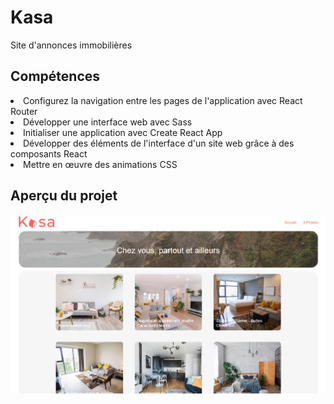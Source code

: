 <h1>Kasa</h1>
<p>Site d'annonces immobilières</p>
<h2>Compétences</h2>
<li>Configurez la navigation entre les pages de l'application avec React Router</li>
<li>Développer une interface web avec Sass</li>
<li>Initialiser une application avec Create React App</li>
<li>Développer des éléments de l'interface d'un site web grâce à des composants React</li>
<li>Mettre en œuvre des animations CSS</li>

<h2>Aperçu du projet</h2>
<img src="https://github.com/ValerianMermoz/Kasa/raw/main/Kasa/src/Images/Overview.png">
